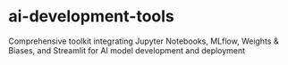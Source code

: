 # ai-development-tools
Comprehensive toolkit integrating Jupyter Notebooks, MLflow, Weights &amp; Biases, and Streamlit for AI model development and deployment
